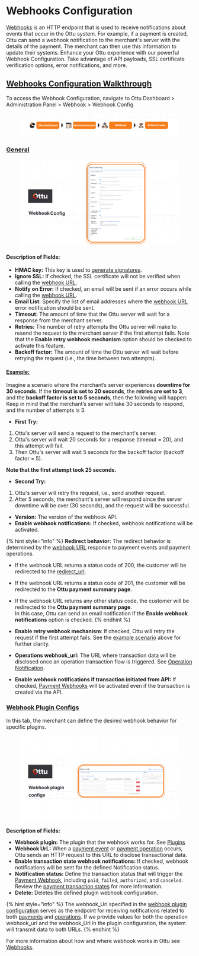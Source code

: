 # Webhooks Configuration

[Webhooks](../../developer/webhooks/) is an HTTP endpoint that is used to receive notifications about events that occur in the Ottu system. For example, if a payment is created, Ottu can send a webhook notification to the merchant's server with the details of the payment. The merchant can then use this information to update their systems. Enhance your Ottu experience with our powerful Webhook Configuration. Take advantage of API payloads, SSL certificate verification options, error notifications, and more.

## [**Webhooks Configuration Walkthrough**](https://app.gitbook.com/o/zPYVxVRFHGcXaJwu5Lii/s/6jPPS6SrHa77njezUydM/\~/changes/3/user-guide/configuration/webhooks-configuration#webhooks-configuration-walkthrough)

To access the Webhook Configuration, navigate to Ottu Dashboard > Administration Panel > Webhook > Webhook Config

<figure><img src="../../.gitbook/assets/webhook.png" alt=""><figcaption></figcaption></figure>

### [General](webhooks-configuration.md#general-1)

<figure><img src="../../.gitbook/assets/webhook config.png" alt=""><figcaption></figcaption></figure>

#### **Description of Fields:**

* **HMAC key:** This key is used to [generate signatures](../../developer/webhooks/signing-mechanism.md#signature-generation).
* **Ignore SSL:** If checked, the SSL certificate will not be verified when calling the [webhook URL](../../developer/checkout-api.md#webhook\_url-string-optional).
* **Notify on Error:** If checked, an email will be sent if an error occurs while calling the [webhook URL](../../developer/checkout-api.md#webhook\_url-string-optional).
* **Email List:** Specify the list of email addresses where the [webhook URL](../../developer/checkout-api.md#webhook\_url-string-optional) error notification should be sent.
* **Timeout:** The amount of time that the Ottu server will wait for a response from the merchant server.
* **Retries:** The number of retry attempts the Ottu server will make to resend the request to the merchant server if the first attempt fails. Note that the **Enable retry webhook mechanism** option should be checked to activate this feature.
* **Backoff factor:** The amount of time the Ottu server will wait before retrying the request (i.e., the time between two attempts).

#### [Example:](webhooks-configuration.md#example)&#x20;

Imagine a scenario where the merchant’s server experiences **downtime for 30 seconds**. If the **timeout is set to 20 seconds**, the **retries are set to 3**, and the **backoff factor is set to 5 seconds**, then the following will happen:\
Keep in mind that the merchant’s server will take 30 seconds to respond, and the number of attempts is 3.

* **First Try:**

1. Ottu's server will send a request to the merchant's server.
2. Ottu's server will wait 20 seconds for a response (timeout = 20), and this attempt will fail.
3. Then Ottu's server will wait 5 seconds for the backoff factor (backoff factor = 5).

**Note that the first attempt took 25 seconds.**

* **Second Try:**

1. Ottu's server will retry the request, i.e., send another request.
2. After 5 seconds, the merchant's server will respond since the server downtime will be over (30 seconds), and the request will be successful.

* **Version:** The version of the webhook API.
* **Enable webhook notifications:** If checked, webhook notifications will be activated.

{% hint style="info" %}
**Redirect behavior:** The redirect behavior is determined by the [webhook URL](../../developer/checkout-api.md#webhook\_url-string-optional) response to payment events and payment operations.

* If the webhook URL returns a status code of 200, the customer will be redirected to the [redirect\_url](../../developer/checkout-api.md#redirect\_url-string-optional).
* If the webhook URL returns a status code of 201, the customer will be redirected to the **Ottu payment summary page**.
* If the webhook URL returns any other status code, the customer will be redirected to the **Ottu payment summary page**. \
  In this case, Ottu can send an email notification if the **Enable webhook notifications** option is checked.
{% endhint %}

* **Enable retry webhook mechanism**: If checked, Ottu will retry the request if the first attempt fails. See the [example scenario](webhooks-configuration.md#example) above for further clarity.
* **Operations webhook\_url:** The URL where transaction data will be disclosed once an operation transaction flow is triggered. See [Operation Notification](../../developer/webhooks/operation-notification.md).
* **Enable webhook notifications if transaction initiated from API:** If checked, [Payment Webhooks](../../developer/webhooks/payment-webhooks.md) will be activated even if the transaction is created via the API.

### [Webhook Plugin Configs](webhooks-configuration.md#webhook-plugin-configs)

In this tab, the merchant can define the desired webhook behavior for specific plugins.

<figure><img src="../../.gitbook/assets/Webhook plugin configs.png" alt=""><figcaption></figcaption></figure>

**Description of Fields:**

* **Webhook plugin:** The plugin that the webhook works for. See [Plugins](../plugins/)
* **Webhook UrL:** When a [payment event](../../developer/webhooks/payment-webhooks.md) or [payment operation](../../developer/webhooks/operation-notification.md) occurs, Ottu sends an HTTP request to this URL to disclose transactional data.
* **Enable transaction state webhook notifications:** If checked, webhook notifications will be sent for the defined Notification status.
* **Notification status:** Define the transaction status that will trigger the [Payment Webhook,](../../developer/webhooks/payment-webhooks.md) including `paid`, `failed`, `authorized`, and `canceled`. Review the [payment transaction states](../payment-tracking.md#states-of-parent-payment-transaction) for more information.
* **Delete:** Deletes the defined plugin webhook configuration.

{% hint style="info" %}
The webhook\_Url specified in the [webhook plugin configuration](webhooks-configuration.md#webhook-plugin-configs) serves as the endpoint for receiving notifications related to both [payments](../../developer/webhooks/payment-webhooks.md) and [operations](../../developer/webhooks/operation-notification.md). If we provide values for both the operation webhook\_url and the webhook\_Url in the plugin configuration, the system will transmit data to both URLs.
{% endhint %}

For more information about how and where webhook works in Ottu see [Webhooks](../../developer/webhooks/).
